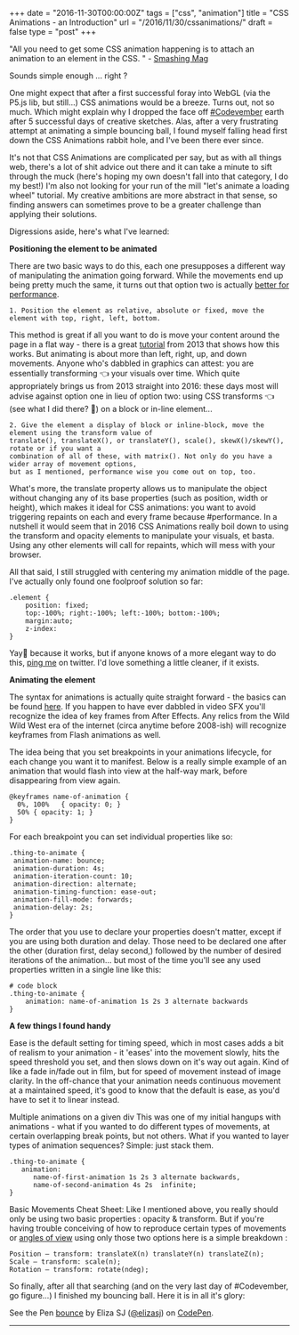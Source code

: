 +++
date = "2016-11-30T00:00:00Z"
tags = ["css", "animation"]
title = "CSS Animations - an Introduction"
url = "/2016/11/30/cssanimations/"
draft = false
type = "post"
+++

"All you need to get some CSS animation happening is to attach an animation to an element in the CSS. " - [Smashing Mag](https://www.smashingmagazine.com/2011/09/the-guide-to-css-animation-principles-and-examples/)

Sounds simple enough ... right ?

One might expect that after a first successful foray into WebGL (via the P5.js lib, but still...) CSS animations would be a breeze. Turns out, not so much. Which might explain why I dropped the face off [#Codevember](http://codevember.xyz/) earth after 5 successful days of creative sketches. Alas, after a very frustrating attempt at animating a simple bouncing ball, I found myself falling head first down the CSS Animations rabbit hole, and I've been there ever since.

It's not that CSS Animations are complicated per say, but as with all things web, there's a lot of shit advice out there and it can take a minute to sift through the muck (here's hoping my own doesn't fall into that category, I do my best!) I'm also not looking for your run of the mill "let's animate a loading wheel" tutorial. My creative ambitions are more abstract in that sense, so finding answers can sometimes prove to be a greater challenge than applying their solutions.

Digressions aside, here's what I've learned:

__Positioning the element to be animated__

There are two basic ways to do this, each one presupposes a different way of manipulating the animation going forward. While the movements end up being pretty much the same, it turns out that option two is actually [better for performance](http://paulirish.com/2012/why-moving-elements-with-translate-is-better-than-posabs-topleft).

```
1. Position the element as relative, absolute or fixed, move the element with top, right, left, bottom.
```

This method is great if all you want to do is move your content around the page in a flat way - there is a great [tutorial](https://css-tricks.com/video-screencasts/97-intro-to-css-animations/) from 2013 that shows how this works. But animating is about more than left, right, up, and down movements. Anyone who's dabbled in graphics can attest: you are essentially transforming 👈 your visuals over time. Which quite appropriately brings us from 2013 straight into 2016: these days most will advise against option one in lieu of option two: using CSS transforms 👈 (see what I did there? 😬) on a block or in-line element...

```
2. Give the element a display of block or inline-block, move the element using the transform value of
translate(), translateX(), or translateY(), scale(), skewX()/skewY(), rotate or if you want a
combination of all of these, with matrix(). Not only do you have a wider array of movement options,
but as I mentioned, performance wise you come out on top, too.
```

What's more, the translate property allows us to manipulate the object without changing any of its base properties (such as position, width or height), which makes it ideal for CSS animations: you want to avoid triggering repaints on each and every frame because #performance. In a nutshell it would seem that  in 2016 CSS Animations really boil down to using the transform and opacity elements to manipulate your visuals, et basta. Using any other elements will call for repaints, which will mess with your browser.

All that said, I still struggled with centering my animation middle of the page. I've actually only found one foolproof solution so far:

```
.element {
	position: fixed;
	top:-100%; right:-100%; left:-100%; bottom:-100%;
	margin:auto;
	z-index:
}
```

Yay🎉 because it works, but if anyone knows of a  more elegant way to do this, [ping me](https://twitter.com/iamelizasj) on twitter. I'd love something a little cleaner, if it exists.

__Animating the element__

The syntax for animations is actually quite straight forward - the basics can be found [here](https://css-tricks.com/snippets/css/keyframe-animation-syntax/). If you happen to have ever dabbled in video SFX you'll recognize the idea of key frames from After Effects. Any relics from the Wild Wild West era of the internet  (circa anytime before 2008-ish) will recognize keyframes from Flash animations as well.

The idea being that you set breakpoints in your animations lifecycle,  for each change you want it to manifest. Below is a really simple example of an animation that would flash into view at the half-way mark, before disappearing from view again.

```
@keyframes name-of-animation {
  0%, 100%   { opacity: 0; }
  50% { opacity: 1; }
}
```

For each breakpoint you can set individual properties like so:

```
.thing-to-animate {
 animation-name: bounce;
 animation-duration: 4s;
 animation-iteration-count: 10;
 animation-direction: alternate;
 animation-timing-function: ease-out;
 animation-fill-mode: forwards;
 animation-delay: 2s;
}
```

The order that you use to declare your properties doesn't matter,  except if you are using both duration and delay. Those need to be declared one after the other (duration first, delay second,) followed by the number of desired iterations of the animation... but most of the time you'll see any used properties written in a single line like this:

```
# code block
.thing-to-animate {
	animation: name-of-animation 1s 2s 3 alternate backwards
}
```

__A few things I found handy__

Ease is the default setting for timing speed, which in most cases adds a bit of realism to your animation - it 'eases' into the movement slowly, hits the speed threshold you set, and then slows down on it's way out again. Kind of like a fade in/fade out in film, but for speed of movement instead of image clarity. In the off-chance that your animation needs continuous movement at a maintained speed, it's good to know that the default is ease, as you'd have to set it to linear instead.

Multiple animations on a given div
This was one of my initial hangups with animations - what if you wanted to do different types of movements, at certain overlapping break points, but not others. What if you wanted to layer types of animation sequences? Simple: just stack them.


```
.thing-to-animate {
   animation:
      name-of-first-animation 1s 2s 3 alternate backwards,
      name-of-second-animation 4s 2s  infinite;
}
```

Basic Movements Cheat Sheet:
Like I mentioned above, you really should only be using two basic properties : opacity & transform. But if you're having trouble conceiving of how to reproduce certain types of movements or [angles of view](http://desandro.github.io/3dtransforms/examples/transforms-01-functions.html) using only those two options here is a simple breakdown :

```
Position — transform: translateX(n) translateY(n) translateZ(n);
Scale — transform: scale(n);
Rotation — transform: rotate(ndeg);
```

So finally, after all that searching (and on the very last day of #Codevember, go figure...) I finished my bouncing ball. Here it is in all it's glory:

<p data-height="600" data-theme-id="light" data-slug-hash="woqgmw" data-default-tab="result" data-user="elizasj" data-embed-version="2" data-pen-title="bounce" class="codepen">See the Pen <a href="http://codepen.io/elizasj/pen/woqgmw/">bounce</a> by Eliza SJ (<a href="http://codepen.io/elizasj">@elizasj</a>) on <a href="http://codepen.io">CodePen</a>.</p>
<script src="https://production-assets.codepen.io/assets/embed/ei.js"></script>

---
